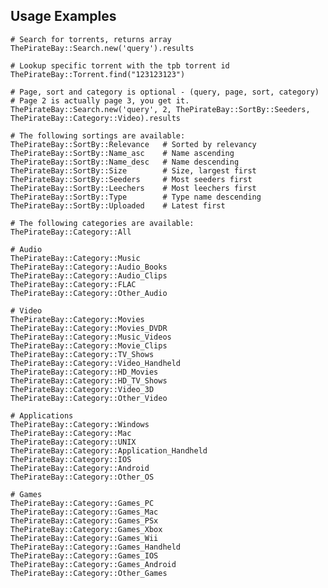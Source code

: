 ## Usage Examples

    # Search for torrents, returns array
    ThePirateBay::Search.new('query').results

    # Lookup specific torrent with the tpb torrent id
    ThePirateBay::Torrent.find("123123123")

    # Page, sort and category is optional - (query, page, sort, category)
    # Page 2 is actually page 3, you get it.
    ThePirateBay::Search.new('query', 2, ThePirateBay::SortBy::Seeders, ThePirateBay::Category::Video).results

    # The following sortings are available:
    ThePirateBay::SortBy::Relevance   # Sorted by relevancy
    ThePirateBay::SortBy::Name_asc    # Name ascending
    ThePirateBay::SortBy::Name_desc   # Name descending
    ThePirateBay::SortBy::Size        # Size, largest first
    ThePirateBay::SortBy::Seeders     # Most seeders first
    ThePirateBay::SortBy::Leechers    # Most leechers first
    ThePirateBay::SortBy::Type        # Type name descending
    ThePirateBay::SortBy::Uploaded    # Latest first

    # The following categories are available:
    ThePirateBay::Category::All
    
    # Audio
    ThePirateBay::Category::Music
    ThePirateBay::Category::Audio_Books
    ThePirateBay::Category::Audio_Clips
    ThePirateBay::Category::FLAC
    ThePirateBay::Category::Other_Audio
    
    # Video
    ThePirateBay::Category::Movies
    ThePirateBay::Category::Movies_DVDR
    ThePirateBay::Category::Music_Videos
    ThePirateBay::Category::Movie_Clips
    ThePirateBay::Category::TV_Shows
    ThePirateBay::Category::Video_Handheld
    ThePirateBay::Category::HD_Movies
    ThePirateBay::Category::HD_TV_Shows
    ThePirateBay::Category::Video_3D
    ThePirateBay::Category::Other_Video
    
    # Applications
    ThePirateBay::Category::Windows
    ThePirateBay::Category::Mac
    ThePirateBay::Category::UNIX
    ThePirateBay::Category::Application_Handheld
    ThePirateBay::Category::IOS
    ThePirateBay::Category::Android
    ThePirateBay::Category::Other_OS
    
    # Games
    ThePirateBay::Category::Games_PC
    ThePirateBay::Category::Games_Mac
    ThePirateBay::Category::Games_PSx
    ThePirateBay::Category::Games_Xbox
    ThePirateBay::Category::Games_Wii
    ThePirateBay::Category::Games_Handheld
    ThePirateBay::Category::Games_IOS
    ThePirateBay::Category::Games_Android
    ThePirateBay::Category::Other_Games
